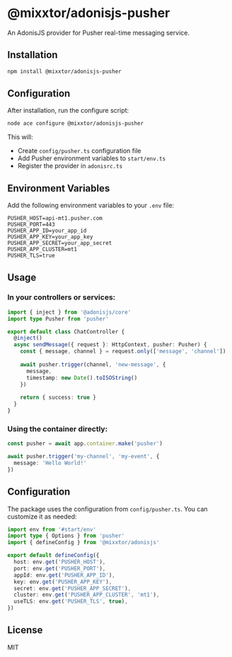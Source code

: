 # @mixxtor/adonisjs-pusher

An AdonisJS provider for Pusher real-time messaging service.

## Installation

```bash
npm install @mixxtor/adonisjs-pusher
```

## Configuration

After installation, run the configure script:

```bash
node ace configure @mixxtor/adonisjs-pusher
```

This will:
- Create `config/pusher.ts` configuration file
- Add Pusher environment variables to `start/env.ts`
- Register the provider in `adonisrc.ts`

## Environment Variables

Add the following environment variables to your `.env` file:

```env
PUSHER_HOST=api-mt1.pusher.com
PUSHER_PORT=443
PUSHER_APP_ID=your_app_id
PUSHER_APP_KEY=your_app_key
PUSHER_APP_SECRET=your_app_secret
PUSHER_APP_CLUSTER=mt1
PUSHER_TLS=true
```

## Usage

### In your controllers or services:

```typescript
import { inject } from '@adonisjs/core'
import type Pusher from 'pusher'

export default class ChatController {
  @inject()
  async sendMessage({ request }: HttpContext, pusher: Pusher) {
    const { message, channel } = request.only(['message', 'channel'])
    
    await pusher.trigger(channel, 'new-message', {
      message,
      timestamp: new Date().toISOString()
    })
    
    return { success: true }
  }
}
```

### Using the container directly:

```typescript
const pusher = await app.container.make('pusher')

await pusher.trigger('my-channel', 'my-event', {
  message: 'Hello World!'
})
```

## Configuration

The package uses the configuration from `config/pusher.ts`. You can customize it as needed:

```typescript
import env from '#start/env'
import type { Options } from 'pusher'
import { defineConfig } from '@mixxtor/adonisjs'

export default defineConfig({
  host: env.get('PUSHER_HOST'),
  port: env.get('PUSHER_PORT'),
  appId: env.get('PUSHER_APP_ID'),
  key: env.get('PUSHER_APP_KEY'),
  secret: env.get('PUSHER_APP_SECRET'),
  cluster: env.get('PUSHER_APP_CLUSTER', 'mt1'),
  useTLS: env.get('PUSHER_TLS', true),
})
```

## License

MIT
